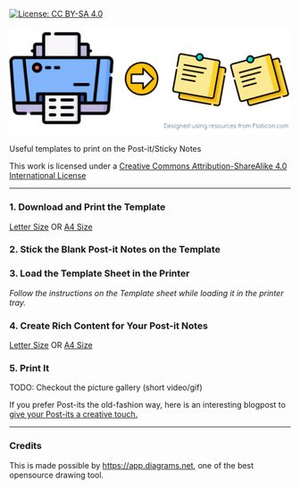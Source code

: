 [![License: CC BY-SA 4.0](https://img.shields.io/badge/License-CC%20BY--SA%204.0-lightgrey.svg)](https://creativecommons.org/licenses/by-sa/4.0/)

![](./assets/print2sticky.png)

Useful templates to print on the Post-it/Sticky Notes

This work is licensed under a [Creative Commons Attribution-ShareAlike 4.0 International License](https://creativecommons.org/licenses/by-sa/4.0/)

----

### 1. Download and Print the Template
[Letter Size](https://github.com/codspire/print2sticky/raw/develop/assets/Print2Sticky_Letter_Template.pdf)  OR  [A4 Size](https://github.com/codspire/print2sticky/raw/develop/assets/Print2Sticky_A4_Template.pdf)

### 2. Stick the Blank Post-it Notes on the Template

### 3. Load the Template Sheet in the Printer
_Follow the instructions on the Template sheet while loading it in the printer tray._
### 4. Create Rich Content for Your Post-it Notes
[Letter Size](https://app.diagrams.net/#Uhttps%3A%2F%2Fraw.githubusercontent.com%2Fcodspire%2Fprint2sticky%2Fdevelop%2Fassets%2FPrint2Sticky_Letter_Editable.drawio)  OR  [A4 Size](https://app.diagrams.net/#Uhttps%3A%2F%2Fraw.githubusercontent.com%2Fcodspire%2Fprint2sticky%2Fdevelop%2Fassets%2FPrint2Sticky_A4_Editable.drawio)

### 5. Print It

TODO: Checkout the picture gallery (short video/gif)

If you prefer Post-its the old-fashion way, here is an interesting blogpost to [give your Post-its a creative touch.](https://medium.com/graphicfacilitation/how-to-create-compelling-post-it-notes-9c9845305fbc)

----
### Credits
This is made possible by https://app.diagrams.net, one of the best opensource drawing tool.